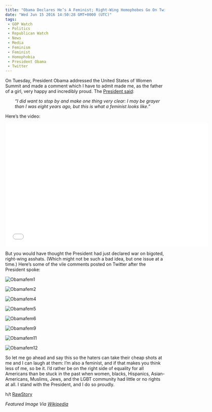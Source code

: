 ```yaml
---
title: "Obama Declares He’s A Feminist; Right-Wing Homophobes Go On Twitter Rant"
date: "Wed Jun 15 2016 14:50:28 GMT+0000 (UTC)"
tags: 
 - GOP Watch
 - Politics
 - Republican Watch
 - News
 - Media
 - Feminism
 - Feminist
 - Homophobia
 - President Obama
 - Twitter
---
```

<p><!-- Quick Adsense WordPress Plugin: http://quicksense.net/ --></p><p>On Tuesday, President Obama addressed the United States of Women Summit and made a comment which I have to admit made me, as the father of a girl, very happy and incredibly proud. The <a href="https://www.facebook.com/msnbc/videos/1209801539116096/" onclick="__gaTracker(&apos;send&apos;, &apos;event&apos;, &apos;outbound-article&apos;, &apos;https://www.facebook.com/msnbc/videos/1209801539116096/&apos;, &apos;President said&apos;);" target="_blank">President said</a>:</p><p style="padding-left: 30px;"><em>&#x201C;I did want to stop by and make one thing very clear: I may be grayer than I was eight years ago, but this is what a feminist looks like.&#x201D;</em></p><p>Here&#x2019;s the video:</p><p><span class="embed-youtube" style="text-align:center; display: block;"><iframe class="youtube-player" type="text/html" width="640" height="390" src="//www.youtube.com/embed/vzRaY0Bexas?version=3&amp;rel=1&amp;fs=1&amp;autohide=2&amp;showsearch=0&amp;showinfo=1&amp;iv_load_policy=1&amp;wmode=transparent" allowfullscreen="true" style="border:0;"></iframe></span></p><p>But you would have thought the President had just declared war on bigoted, right-wing asshats. (Which might not be such a bad idea, but one issue at a time.) Here&#x2019;s some of the vile comments posted on Twitter after the President spoke:</p><p><img class="alignnone size-large wp-image-137291" src="//i0.wp.com/cdn.liberalamerica.org/wp-content/uploads/2016/06/Obamafem1-600x413.jpg?resize=600%2C413" alt="Obamafem1" srcset="//cdn.liberalamerica.org/wp-content/uploads/2016/06/Obamafem1.jpg 600w, //cdn.liberalamerica.org/wp-content/uploads/2016/06/Obamafem1.jpg 64w, //cdn.liberalamerica.org/wp-content/uploads/2016/06/Obamafem1.jpg 350w, //cdn.liberalamerica.org/wp-content/uploads/2016/06/Obamafem1.jpg 608w" sizes="(max-width: 600px) 100vw, 600px" data-recalc-dims="1"></p><p><img class="alignnone size-large wp-image-137292" src="//i1.wp.com/cdn.liberalamerica.org/wp-content/uploads/2016/06/Obamafem2-600x343.jpg?resize=600%2C343" alt="Obamafem2" srcset="//cdn.liberalamerica.org/wp-content/uploads/2016/06/Obamafem2.jpg 600w, //cdn.liberalamerica.org/wp-content/uploads/2016/06/Obamafem2.jpg 64w, //cdn.liberalamerica.org/wp-content/uploads/2016/06/Obamafem2.jpg 350w, //cdn.liberalamerica.org/wp-content/uploads/2016/06/Obamafem2.jpg 190w, //cdn.liberalamerica.org/wp-content/uploads/2016/06/Obamafem2.jpg 352w, //cdn.liberalamerica.org/wp-content/uploads/2016/06/Obamafem2.jpg 610w" sizes="(max-width: 600px) 100vw, 600px" data-recalc-dims="1"></p><p><img class="alignnone size-large wp-image-137293" src="//i0.wp.com/cdn.liberalamerica.org/wp-content/uploads/2016/06/Obamafem4-600x423.jpg?resize=600%2C423" alt="Obamafem4" srcset="//cdn.liberalamerica.org/wp-content/uploads/2016/06/Obamafem4.jpg 600w, //cdn.liberalamerica.org/wp-content/uploads/2016/06/Obamafem4.jpg 64w, //cdn.liberalamerica.org/wp-content/uploads/2016/06/Obamafem4.jpg 350w" sizes="(max-width: 600px) 100vw, 600px" data-recalc-dims="1"></p><p><img class="alignnone size-large wp-image-137294" src="//i2.wp.com/cdn.liberalamerica.org/wp-content/uploads/2016/06/Obamafem5-600x314.jpg?resize=600%2C314" alt="Obamafem5" srcset="//cdn.liberalamerica.org/wp-content/uploads/2016/06/Obamafem5.jpg 600w, //cdn.liberalamerica.org/wp-content/uploads/2016/06/Obamafem5.jpg 64w, //cdn.liberalamerica.org/wp-content/uploads/2016/06/Obamafem5.jpg 350w" sizes="(max-width: 600px) 100vw, 600px" data-recalc-dims="1"></p><p><img class="alignnone size-large wp-image-137295" src="//i2.wp.com/cdn.liberalamerica.org/wp-content/uploads/2016/06/Obamafem6-600x241.jpg?resize=600%2C241" alt="Obamafem6" srcset="//cdn.liberalamerica.org/wp-content/uploads/2016/06/Obamafem6.jpg 600w, //cdn.liberalamerica.org/wp-content/uploads/2016/06/Obamafem6.jpg 64w, //cdn.liberalamerica.org/wp-content/uploads/2016/06/Obamafem6.jpg 350w, //cdn.liberalamerica.org/wp-content/uploads/2016/06/Obamafem6.jpg 615w" sizes="(max-width: 600px) 100vw, 600px" data-recalc-dims="1"></p><p><img class="alignnone size-full wp-image-137296" src="//i2.wp.com/cdn.liberalamerica.org/wp-content/uploads/2016/06/Obamafem9.jpg?resize=561%2C567" alt="Obamafem9" srcset="//i2.wp.com/cdn.liberalamerica.org/wp-content/uploads/2016/06/Obamafem9.jpg?resize=561%2C567 561w, //i2.wp.com/cdn.liberalamerica.org/wp-content/uploads/2016/06/Obamafem9.jpg?resize=561%2C567 64w, //i2.wp.com/cdn.liberalamerica.org/wp-content/uploads/2016/06/Obamafem9.jpg?resize=561%2C567 350w, //i2.wp.com/cdn.liberalamerica.org/wp-content/uploads/2016/06/Obamafem9.jpg?resize=561%2C567 30w" sizes="(max-width: 561px) 100vw, 561px" data-recalc-dims="1"></p><p><img class="alignnone size-large wp-image-137297" src="//i1.wp.com/cdn.liberalamerica.org/wp-content/uploads/2016/06/Obamafem11-600x234.jpg?resize=600%2C234" alt="Obamafem11" srcset="//cdn.liberalamerica.org/wp-content/uploads/2016/06/Obamafem11.jpg 600w, //cdn.liberalamerica.org/wp-content/uploads/2016/06/Obamafem11.jpg 64w, //cdn.liberalamerica.org/wp-content/uploads/2016/06/Obamafem11.jpg 350w" sizes="(max-width: 600px) 100vw, 600px" data-recalc-dims="1"></p><p><img class="alignnone size-large wp-image-137298" src="//i2.wp.com/cdn.liberalamerica.org/wp-content/uploads/2016/06/Obamafem12-600x291.jpg?resize=600%2C291" alt="Obamafem12" srcset="//cdn.liberalamerica.org/wp-content/uploads/2016/06/Obamafem12.jpg 600w, //cdn.liberalamerica.org/wp-content/uploads/2016/06/Obamafem12.jpg 64w, //cdn.liberalamerica.org/wp-content/uploads/2016/06/Obamafem12.jpg 350w" sizes="(max-width: 600px) 100vw, 600px" data-recalc-dims="1"></p><p><!-- Quick Adsense WordPress Plugin: http://quicksense.net/ --></p><p>So let me go ahead and say this so the haters can take their cheap shots at me and I can laugh at them: I&#x2019;m also a feminist, and if that makes you think less of me, so be it. I&#x2019;d rather be on the right side of equality for all Americans than be stuck in the past when women, blacks, Hispanics, Asian-Americans, Muslims, Jews, and the LGBT community had little or no rights at all. I stand with the President, and I do so proudly.</p><p>h/t <a href="http://www.rawstory.com/2016/06/obama-says-hes-a-feminist-and-twitter-nutters-respond-with-homophobic-rants/" onclick="__gaTracker(&apos;send&apos;, &apos;event&apos;, &apos;outbound-article&apos;, &apos;http://www.rawstory.com/2016/06/obama-says-hes-a-feminist-and-twitter-nutters-respond-with-homophobic-rants/&apos;, &apos;RawStory&apos;);" target="_blank">RawStory</a></p><p><em>Featured Image Via <a href="http://By Center for American Progress Action Fund from Washington, DC - Barack Obama at Las Vegas Presidential Forum, CC BY-SA 2.0, https://commons.wikimedia.org/w/index.php?curid=3337481" onclick="__gaTracker(&apos;send&apos;, &apos;event&apos;, &apos;outbound-article&apos;, &apos;http://By Center for American Progress Action Fund from Washington, DC - Barack Obama at Las Vegas Presidential Forum, CC BY-SA 2.0, https://commons.wikimedia.org/w/index.php?curid=3337481&apos;, &apos;Wikipedia&apos;);" target="_blank">Wikipedia</a>&#xA0;</em></p><div style="font-size:0px;height:0px;line-height:0px;margin:0;padding:0;clear:both"></div>